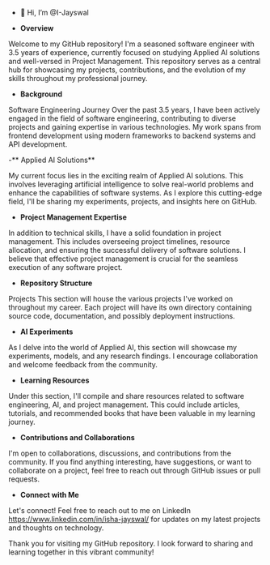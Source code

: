 - 👋 Hi, I’m @I-Jayswal
  
- **Overview**

Welcome to my GitHub repository! I'm a seasoned software engineer with 3.5 years of experience, currently focused on studying Applied AI solutions and well-versed in Project Management. This repository serves as a central hub for showcasing my projects, contributions, and the evolution of my skills throughout my professional journey.

- **Background**

Software Engineering Journey
Over the past 3.5 years, I have been actively engaged in the field of software engineering, contributing to diverse projects and gaining expertise in various technologies. My work spans from frontend development using modern frameworks to backend systems and API development.

-** Applied AI Solutions**

My current focus lies in the exciting realm of Applied AI solutions. This involves leveraging artificial intelligence to solve real-world problems and enhance the capabilities of software systems. As I explore this cutting-edge field, I'll be sharing my experiments, projects, and insights here on GitHub.

- **Project Management Expertise**

In addition to technical skills, I have a solid foundation in project management. This includes overseeing project timelines, resource allocation, and ensuring the successful delivery of software solutions. I believe that effective project management is crucial for the seamless execution of any software project.

- **Repository Structure**

Projects
This section will house the various projects I've worked on throughout my career. Each project will have its own directory containing source code, documentation, and possibly deployment instructions.

- **AI Experiments**

As I delve into the world of Applied AI, this section will showcase my experiments, models, and any research findings. I encourage collaboration and welcome feedback from the community.

- **Learning Resources**

Under this section, I'll compile and share resources related to software engineering, AI, and project management. This could include articles, tutorials, and recommended books that have been valuable in my learning journey.

- **Contributions and Collaborations**

I'm open to collaborations, discussions, and contributions from the community. If you find anything interesting, have suggestions, or want to collaborate on a project, feel free to reach out through GitHub issues or pull requests.

- **Connect with Me**

Let's connect! Feel free to reach out to me on LinkedIn https://www.linkedin.com/in/isha-jayswal/ for updates on my latest projects and thoughts on technology.

Thank you for visiting my GitHub repository. I look forward to sharing and learning together in this vibrant community!
<!---
I-Jayswal/I-Jayswal is a ✨ special ✨ repository because its `README.md` (this file) appears on your GitHub profile.
You can click the Preview link to take a look at your changes.
--->
